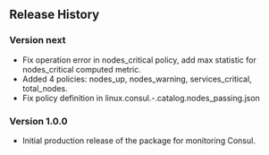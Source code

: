 ## Release History

### Version next

* Fix operation error in nodes_critical policy, add max statistic for nodes_critical computed metric.
* Added 4 policies: nodes_up, nodes_warning, services_critical, total_nodes.
* Fix policy definition in linux.consul.-.catalog.nodes_passing.json

### Version 1.0.0

* Initial production release of the package for monitoring Consul.